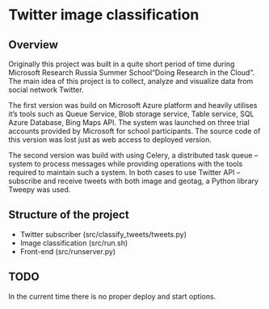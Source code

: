 # Twitter image classification

## Overview

Originally this project was built in a quite short period of time during Microsoft Research Russia Summer School“Doing Research in the Cloud”. The main idea of this project is to collect, analyze and visualize data from social network Twitter.

The first version was build on Microsoft Azure platform and heavily utilises it’s tools such as Queue Service, Blob storage service, Table service, SQL Azure Database, Bing Maps API. The system was launched on three trial accounts provided by Microsoft for school participants. The source code of this version was lost just as web access to deployed version.

The second version was build with using Celery, a distributed task queue – system to process messages while providing operations with the tools required to maintain such a system. In both cases to use Twitter API – subscribe and receive tweets with both image and geotag, a Python library Tweepy was used.

## Structure of the project

* Twitter subscriber (src/classify_tweets/tweets.py)
* Image classification (src/run.sh)
* Front-end (src/runserver.py)

## TODO

In the current time there is no proper deploy and start options.